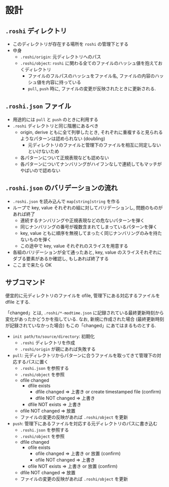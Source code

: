 # 設計

## `.roshi` ディレクトリ

- このディレクトリが存在する場所を `roshi` の管理下とする
- 中身
  - `.roshi/origin`: 元ディレクトリへのパス
  - `.roshi/object`: `roshi` に関わる全てのファイルのハッシュ値を抱えておくディレクトリ
    - ファイルのフルパスのハッシュをファイル名, ファイルの内容のハッシュ値を内容に持っている
    - `pull`, `push` 時に, ファイルの変更が反映されたときに更新される.

## `.roshi.json` ファイル

- 用途的には `pull` と `push` のときに利用する
- `.roshi` ディレクトリと同じ階層にあるべき
  - origin, derive ともに全て列挙したとき, それぞれに重複すると見られるようなパターンは認められない (doubling)
    - 元ディレクトリのファイルと管理下のファイルを相互に同定しないといけないため
  - 各パターンについて正規表現なども認めない
  - 各パターンについてナンバリングがハイフンなしで連続してもマッチがやばいので認めない

## `.roshi.json` のバリデーションの流れ

- `.roshi.json` を読み込んで `map[string]string` を作る
- ループで key, value それぞれの組に対してバリデーションし, 問題のものがあれば終了
  - 連続するナンバリングや正規表現などの危ないパターンを弾く
  - 同じナンバリングの番号が複数含まれてしまっているパターンを弾く
  - key, value ともに順序を無視してまったく同じナンバリングのみを持たないものを弾く
  - この途中で key, value それぞれのスライスを用意する
- 各組のバリデーションが全て通ったあと, key, value のスライスそれぞれにダブる要素があるか確認し, もしあれば終了する
- ここまで来たら OK

## サブコマンド

便宜的に元ディレクトリのファイルを ofile, 管理下にある対応するファイルを dfile とする.

「changed」とは, `.roshi/*-modtime.json` に記録されている最終更新時刻から変化があったかどうかを指している. なお, 新規に作成された場合 (最終更新時刻が記録されていなかった場合) もこの「changed」にあてはまるものとする.

- `init path/to/source/directory`: 初期化
  - `.roshi` ディレクトリを作成
  - `.roshi/origin` が親にあれば失敗する
- `pull`: 元ディレクトリからパターンに合うファイルを取ってきて管理下の対応するパスに置く
  - `.roshi.json` を参照する
  - `.roshi/object` を参照
  - ofile changed
    - dfile exists
      - dfile changed => 上書き or create timestamped file (confirm)
      - dfile NOT changed => 上書き
    - dfile NOT exists => 上書き
  - ofile NOT changed => 放置
  - ファイルの変更の反映があれば `.roshi/object` を更新
- `push`: 管理下にあるファイルを対応する元ディレクトリのパスに書き込む
  - `.roshi.json` を参照する
  - `.roshi/object` を参照
  - dfile changed
    - ofile exists
      - ofile changed => 上書き or 放置 (confirm)
      - ofile NOT changed => 上書き
    - ofile NOT exists => 上書き or 放置 (confirm)
  - dfile NOT changed => 放置
  - ファイルの変更の反映があれば `.roshi/object` を更新
